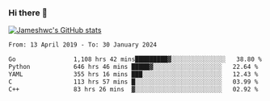 ### Hi there 👋

[![Jameshwc's GitHub stats](https://github-readme-stats.vercel.app/api?username=jameshwc)](https://github.com/anuraghazra/github-readme-stats)

<!--START_SECTION:waka-->

```txt
From: 13 April 2019 - To: 30 January 2024

Go                1,108 hrs 42 mins█████████▓░░░░░░░░░░░░░░░   38.80 %
Python            646 hrs 46 mins █████▓░░░░░░░░░░░░░░░░░░░   22.64 %
YAML              355 hrs 16 mins ███░░░░░░░░░░░░░░░░░░░░░░   12.43 %
C                 113 hrs 57 mins █░░░░░░░░░░░░░░░░░░░░░░░░   03.99 %
C++               83 hrs 26 mins  ▓░░░░░░░░░░░░░░░░░░░░░░░░   02.92 %
```

<!--END_SECTION:waka-->